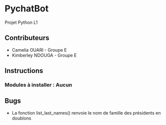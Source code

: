 # PychatBot
Projet Python L1

## Contributeurs
* Camelia OUARI - Groupe E
* Kimberley NDOUGA - Groupe E

## Instructions
### Modules à installer : Aucun

## Bugs
* La fonction list_last_names() renvoie le nom de famille 
des présidents en doublons
